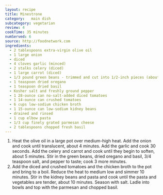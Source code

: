 ```yaml
---
layout: recipe
title: Minestrone
category:	main dish					
subcategory: vegetarian
review:	4
cookTime: 35 minutes
numServed: 6
source:	http://foodnetwork.com
ingredients:
  - 2 tablespoons extra-virgin olive oil
  - 1 large onion
  - diced
  - 4 cloves garlic (minced)
  - 2 stalks celery (diced)
  - 1 large carrot (diced)
  - 1/3 pound green beans - trimmed and cut into 1/2-inch pieces (about 1 1/2 cups)
  - 1 teaspoon dried oregano
  - 1 teaspoon dried basil
  - Kosher salt and freshly ground pepper
  - 1 28-ounce can no-salt-added diced tomatoes
  - 1 14-ounce can crushed tomatoes
  - 6 cups low-sodium chicken broth
  - 1 15-ounce can low-sodium kidney beans
  - drained and rinsed
  - 1 cup elbow pasta
  - 1/3 cup finely grated parmesan cheese
  - 2 tablespoons chopped fresh basil
---
```


1. Heat the olive oil in a large pot over medium-high heat. Add the onion and cook until translucent, about 4 minutes. Add the garlic and cook 30 seconds. Add the celery and carrot and cook until they begin to soften, about 5 minutes. Stir in the green beans, dried oregano and basil, 3/4 teaspoon salt, and pepper to taste; cook 3 more minutes.
2. Add the diced and crushed tomatoes and the chicken broth to the pot and bring to a boil. Reduce the heat to medium low and simmer 10 minutes. Stir in the kidney beans and pasta and cook until the pasta and vegetables are tender, about 10 minutes. Season with salt. Ladle into bowls and top with the parmesan and chopped basil.
